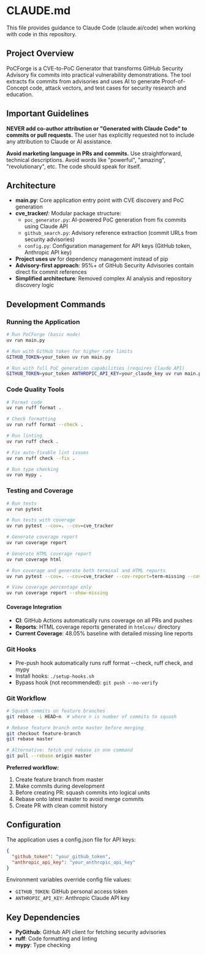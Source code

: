 # CLAUDE.md

This file provides guidance to Claude Code (claude.ai/code) when working with code in this repository.

## Project Overview

PoCForge is a CVE-to-PoC Generator that transforms GitHub Security Advisory fix commits into practical vulnerability demonstrations. The tool extracts fix commits from advisories and uses AI to generate Proof-of-Concept code, attack vectors, and test cases for security research and education.

## Important Guidelines

**NEVER add co-author attribution or "Generated with Claude Code" to commits or pull requests.** The user has explicitly requested not to include any attribution to Claude or AI assistance.

**Avoid marketing language in PRs and commits.** Use straightforward, technical descriptions. Avoid words like "powerful", "amazing", "revolutionary", etc. The code should speak for itself.

## Architecture

- **main.py**: Core application entry point with CVE discovery and PoC generation
- **cve_tracker/**: Modular package structure:
  - `poc_generator.py`: AI-powered PoC generation from fix commits using Claude API
  - `github_search.py`: Advisory reference extraction (commit URLs from security advisories)
  - `config.py`: Configuration management for API keys (GitHub token, Anthropic API key)
- **Project uses uv** for dependency management instead of pip
- **Advisory-first approach**: 95%+ of GitHub Security Advisories contain direct fix commit references
- **Simplified architecture**: Removed complex AI analysis and repository discovery logic

## Development Commands

### Running the Application
```bash
# Run PoCForge (basic mode)
uv run main.py

# Run with GitHub token for higher rate limits
GITHUB_TOKEN=your_token uv run main.py

# Run with full PoC generation capabilities (requires Claude API)
GITHUB_TOKEN=your_token ANTHROPIC_API_KEY=your_claude_key uv run main.py
```

### Code Quality Tools
```bash
# Format code
uv run ruff format .

# Check formatting
uv run ruff format --check .

# Run linting
uv run ruff check .

# Fix auto-fixable lint issues
uv run ruff check --fix .

# Run type checking
uv run mypy .
```

### Testing and Coverage
```bash
# Run tests
uv run pytest

# Run tests with coverage
uv run pytest --cov=. --cov=cve_tracker

# Generate coverage report
uv run coverage report

# Generate HTML coverage report
uv run coverage html

# Run coverage and generate both terminal and HTML reports
uv run pytest --cov=. --cov=cve_tracker --cov-report=term-missing --cov-report=html

# View coverage percentage only
uv run coverage report --show-missing
```

#### Coverage Integration
- **CI**: GitHub Actions automatically runs coverage on all PRs and pushes
- **Reports**: HTML coverage reports generated in `htmlcov/` directory
- **Current Coverage**: 48.05% baseline with detailed missing line reports

### Git Hooks
- Pre-push hook automatically runs ruff format --check, ruff check, and mypy
- Install hooks: `./setup-hooks.sh`
- Bypass hook (not recommended): `git push --no-verify`

### Git Workflow
```bash
# Squash commits on feature branches
git rebase -i HEAD~n  # where n is number of commits to squash

# Rebase feature branch onto master before merging
git checkout feature-branch
git rebase master

# Alternative: fetch and rebase in one command
git pull --rebase origin master
```

**Preferred workflow:**
1. Create feature branch from master
2. Make commits during development
3. Before creating PR: squash commits into logical units
4. Rebase onto latest master to avoid merge commits
5. Create PR with clean commit history

## Configuration

The application uses a config.json file for API keys:
```json
{
  "github_token": "your_github_token",
  "anthropic_api_key": "your_anthropic_api_key"
}
```

Environment variables override config file values:
- `GITHUB_TOKEN`: GitHub personal access token
- `ANTHROPIC_API_KEY`: Anthropic Claude API key

## Key Dependencies

- **PyGithub**: GitHub API client for fetching security advisories
- **ruff**: Code formatting and linting
- **mypy**: Type checking